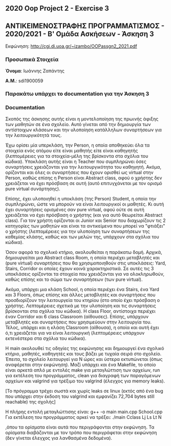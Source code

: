 ## 2020 Oop Project 2 - Exercise 3

## ΑΝΤΙΚΕΙΜΕΝΟΣΤΡΑΦΗΣ ΠΡΟΓΡΑΜΜΑΤΙΣΜΟΣ - 2020/2021 - Β' Ομάδα Ασκήσεων - Άσκηση 3


Εκφώνηση: http://cgi.di.uoa.gr/~izambo/OOPassgn2_2021.pdf


### Προσωπικά Στοιχεία

__Όνομα__: Ιωάννης Ζαπάντης

__Α.Μ.__: sdi1900059


### Παρακάτω υπάρχει το documentation για την Άσκηση 3

### Documentation

Σκοπός της άσκησης αυτής είναι η μοντελοποίηση της πρωινής άφιξης των μαθητών
σε ένα σχολείο. Αυτό γίνεται από την δημιουργία των αντίστοιχων κλάσεων και την
υλοποίηση κατάλληλων συναρτήσεων για την λειτουργικότητά τους.

Έχω ορίσει μία υπερκλάση, την Person, η οποία αποθηκεύει όλα τα στοιχεία ενός ατόμου
είτε είναι μαθητής είτε είναι καθηγητής (λεπτομέρειες για τα στοιχεία-μέλη της βρίσκοντα
στα σχόλια του κώδικα). Υποκλάση αυτής είναι η Teacher που συμπληρώνει όσες συναρτήσεις
χρειάζονται για την λειτουργικότητα του καθηγητή. Ακόμα, ορίζονται και όλες οι συναρτήσεις
που έχουν ορισθεί ως virtual στην Person, καθώς επίσης η Person είναι Abstract class, αφού
ο χρήστης δεν χρειάζεται να έχει πρόσβαση σε αυτή (αυτό επιτυγχάνεται με τον ορισμό pure
virtual συνάρτησης).

Επίσης, έχει υλοποιηθεί η υποκλάση (της Person) Student, η οποία την συμπληρώνει, ώστε να μπορούν
να είναι λειτουργικοί οι μαθητές. Κι αυτή έχει συναρτήσεις ορισμένες σαν pure virtual, αφού ούτε
σε αυτή χρειάζεται να έχει πρόσβαση ο χρήστης (και για αυτό θεωρείται Abstract class). Για τον
χρήστη ορίζονται οι Junior και Senior που διαχωρίζουν τις 2 κατηγορίες των μαθητών και είναι τα
αντικείμενα που μπορεί να "φτιάξει" ο χρήστης (λεπτομέρειες για την υλοποίηση των συναρτήσεων
της καθεμίας κλάσης, καθώς και των μελών της, υπάρχουν στα σχόλια του κώδικα).

Όσον αφορά το σχολικό κτήριο, ακολουθείται η παράκατω δομή. Αρχικά, δημιουργείται μια Abstract
class Room, η οποία περιέχει μεταβλητές και (pure virtual) συναρτήσεις που θα χρησιμοποιηθούν
στις υποκλάσεις: Yard, Stairs, Corridor οι οποίες έχουν κοινά χαρακτηριστικά. Σε αυτές τις 3
υποκλάσεις ορίζονται τα στοιχεία που χρειάζονται για να ολοκληρωθούν, καθώς επίσης και το σώμα
των συναρτήσεων (των pure virtual).

Ακόμα, υπάρχει μια κλάση School, η οποία περιέχει ένα Stairs, ένα Yard και 3 Floors, όπως επίσης
και άλλες μεταβλητές και συναρτήσεις που προσδιορίζουν την λειτουργεία του κτηρίου (στο οποίο
έχει πρόσβαση ο χρήστης. Λεπτομέρειες σχετικά με την υλοποίηση και τις συναρτήσεις βρίσκονται
στα σχόλια του κώδικα). Η class Floor, αντίστοιχα περιέχει έναν Corridor και 6 class Classroom (αίθουσες).
Επίσης, υπάρχουν μεταβλητές και συναρτήσεις που χρησιμεύουν στην λειτουργία του. Τέλος, υπάρχει
και η κλάση Classroom (αίθουσα), η οποία και αυτή έχει ό,τι χρειάζεται για να είναι λειτουργική
(λεπτομέρειες υπάρχουν εκτενέστερα στα σχόλια του κώδικα).

Η main ακολουθεί τις οδηγίες της εκφώνησης και δημιουργεί ένα σχολικό κτήριο, μαθητές, καθηγητές
και τους βάζει με τυχαία σειρά στο σχολείο. Έπειτα, το σχολείο λειτουργεί για Ν ώρες και ύστερα
εκτυπώνεται (όπως αναφέρεται στην εκφώνηση). Μαζί υπάρχει και ένα Makefile, το οποίο είναι αρκετά
απλό με εντολές make για μεταγλώττιση των αρχείων, run για εκτέλεση του προγράμματος, clean για
διαγραφή των παραγόμενων αρχείων και valgrind για τρέξιμο του valgrind (έλεγχος για memory
leaks).

[Το πρόγραμμα τρέχει σωστά και χωρίς leaks σε linux (εκτός από ένα bug που υπάρχει στην έκδοση του valgrind
και εμφανίζει 72,704 bytes still reachable) της σχολής]

Η πλήρης εντολή μεταγλώττισης είναι: g++ -o main main.cpp School.cpp
Για εκτέλεση του προγράμματος αρκεί να τρέξει: ./main Cclass Lj Ls Lt N

,όπου τα ορίσματα είναι αυτά που περιγράφονται στην εκφώνηση.
Τα ορίσματα διαβάζονται με τον τρόπο που περιγράφεται στην εκφώνηση (δεν γίνεται έλεγχος για
λανθασμένα δεδομένα).
